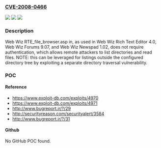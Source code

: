 ### [CVE-2008-0466](https://cve.mitre.org/cgi-bin/cvename.cgi?name=CVE-2008-0466)
![](https://img.shields.io/static/v1?label=Product&message=n%2Fa&color=blue)
![](https://img.shields.io/static/v1?label=Version&message=n%2Fa&color=blue)
![](https://img.shields.io/static/v1?label=Vulnerability&message=n%2Fa&color=brighgreen)

### Description

Web Wiz RTE_file_browser.asp in, as used in Web Wiz Rich Text Editor 4.0, Web Wiz Forums 9.07, and Web Wiz Newspad 1.02, does not require authentication, which allows remote attackers to list directories and read files.  NOTE: this can be leveraged for listings outside the configured directory tree by exploiting a separate directory traversal vulnerability.

### POC

#### Reference
- https://www.exploit-db.com/exploits/4970
- https://www.exploit-db.com/exploits/4971
- http://www.bugreport.ir/?/29
- http://securityreason.com/securityalert/3584
- http://www.bugreport.ir/?/31

#### Github
No GitHub POC found.

